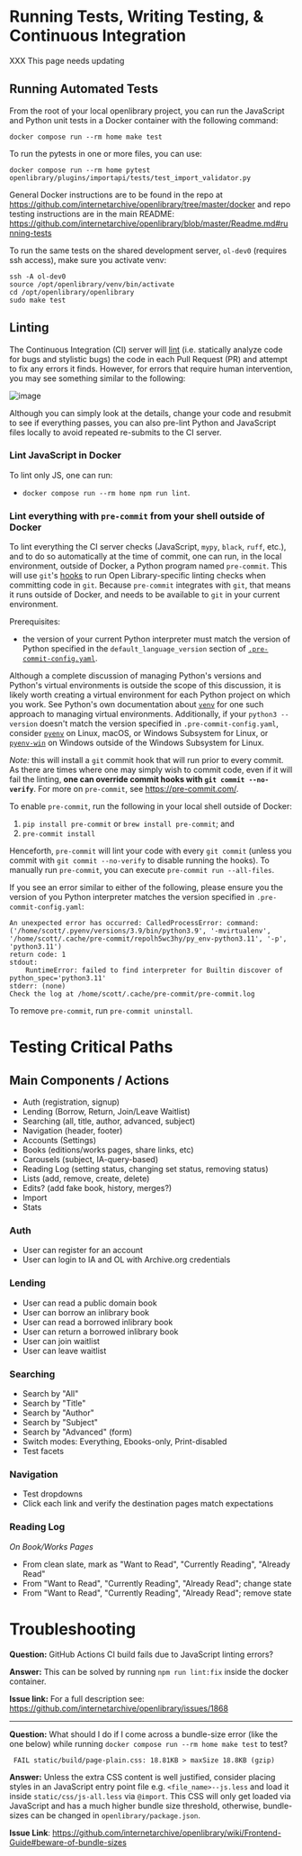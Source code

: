 # Running Tests, Writing Testing, & Continuous Integration

XXX This page needs updating 

## Running Automated Tests
From the root of your local openlibrary project, you can run the JavaScript and Python unit tests in a Docker container with the following command:

    docker compose run --rm home make test

To run the pytests in one or more files, you can use:

    docker compose run --rm home pytest openlibrary/plugins/importapi/tests/test_import_validator.py

General Docker instructions are to be found in the repo at https://github.com/internetarchive/openlibrary/tree/master/docker and repo testing instructions are in the main README: https://github.com/internetarchive/openlibrary/blob/master/Readme.md#running-tests

To run the same tests on the shared development server, `ol-dev0` (requires ssh access), make sure you activate venv:

```
ssh -A ol-dev0
source /opt/openlibrary/venv/bin/activate 
cd /opt/openlibrary/openlibrary
sudo make test
```

## Linting
The Continuous Integration (CI) server will [lint](https://en.wikipedia.org/wiki/Lint_(software)) (i.e. statically analyze code for bugs and stylistic bugs) the code in each Pull Request (PR) and attempt to fix any errors it finds. However, for errors that require human intervention, you may see something similar to the following:

![image](https://github.com/internetarchive/openlibrary/assets/26524678/20fec6e1-20eb-4a40-9744-83762e25777a)

Although you can simply look at the details, change your code and resubmit to see if everything passes, you can also pre-lint Python and JavaScript files locally to avoid repeated re-submits to the CI server.

### Lint JavaScript in Docker
To lint only JS, one can run:
- `docker compose run --rm home npm run lint`.

### Lint everything with `pre-commit` from your shell outside of Docker
To lint everything the CI server checks (JavaScript, `mypy`, `black`, `ruff`, etc.), and to do so automatically at the time of commit, one can run, in the local environment, outside of Docker, a Python program named `pre-commit`. This will use `git`'s [hooks](https://git-scm.com/book/en/v2/Customizing-Git-Git-Hooks) to run Open Library-specific linting checks when committing code in `git`. Because `pre-commit` integrates with `git`, that means it runs outside of Docker, and needs to be available to `git` in your current environment.

Prerequisites:
- the version of your current Python interpreter must match the version of Python specified in the `default_language_version` section of [`.pre-commit-config.yaml`](https://github.com/internetarchive/openlibrary/blob/master/.pre-commit-config.yaml).

Although a complete discussion of managing Python's versions and Python's virtual environments is outside the scope of this discussion, it is likely worth creating a virtual environment for each Python project on which you work. See Python's own documentation about [`venv`](https://docs.python.org/3/library/venv.html) for one such approach to managing virtual environments. Additionally, if your `python3 --version` doesn't match the version specified in `.pre-commit-config.yaml`, consider [`pyenv`](https://github.com/pyenv/pyenv) on Linux, macOS, or Windows Subsystem for Linux, or [`pyenv-win`](https://github.com/pyenv-win/pyenv-win) on Windows outside of the Windows Subsystem for Linux.

*Note:* this will install a `git` commit hook that will run prior to every commit. As there are times where one may simply wish to commit code, even if it will fail the linting, **one can override commit hooks with `git commit --no-verify`**. For more on `pre-commit`, see https://pre-commit.com/.

To enable `pre-commit`, run the following in your local shell outside of Docker:
1. `pip install pre-commit` or `brew install pre-commit`; and
2. `pre-commit install`

Henceforth, `pre-commit` will lint your code with every `git commit` (unless you commit with `git commit --no-verify` to disable running the hooks). To manually run `pre-commit`, you can execute `pre-commit run --all-files`.

If you see an error similar to either of the following, please ensure you the version of you Python interpreter matches the version specified in `.pre-commit-config.yaml`:
```
An unexpected error has occurred: CalledProcessError: command: ('/home/scott/.pyenv/versions/3.9/bin/python3.9', '-mvirtualenv', '/home/scott/.cache/pre-commit/repolh5wc3hy/py_env-python3.11', '-p', 'python3.11')
return code: 1
stdout:
    RuntimeError: failed to find interpreter for Builtin discover of python_spec='python3.11'
stderr: (none)
Check the log at /home/scott/.cache/pre-commit/pre-commit.log
```

To remove `pre-commit`, run `pre-commit uninstall`.

# Testing Critical Paths

## Main Components / Actions

- Auth (registration, signup)
- Lending (Borrow, Return, Join/Leave Waitlist)
- Searching (all, title, author, advanced, subject)
- Navigation (header, footer)
- Accounts (Settings)
- Books (editions/works pages, share links, etc)
- Carousels (subject, IA-query-based)
- Reading Log (setting status, changing set status, removing status)
- Lists (add, remove, create, delete)
- Edits? (add fake book, history, merges?)
- Import
- Stats

### Auth

- User can register for an account
- User can login to IA and OL with Archive.org credentials

### Lending

- User can read a public domain book
- User can borrow an inlibrary book
- User can read a borrowed inlibrary book
- User can return a borrowed inlibrary book
- User can join waitlist
- User can leave waitlist

### Searching

- Search by "All"
- Search by "Title"
- Search by "Author"
- Search by "Subject"
- Search by "Advanced" (form)
- Switch modes: Everything, Ebooks-only, Print-disabled
- Test facets

### Navigation

- Test dropdowns
- Click each link and verify the destination pages match expectations

### Reading Log

*On Book/Works Pages*

- From clean slate, mark as "Want to Read", "Currently Reading", "Already Read"
- From "Want to Read", "Currently Reading", "Already Read"; change state
- From "Want to Read", "Currently Reading", "Already Read"; remove state

# Troubleshooting

**Question:** GitHub Actions CI build fails due to JavaScript linting errors?

**Answer:** This can be solved by running `npm run lint:fix` inside the docker container.

**Issue link:** For a full description see: https://github.com/internetarchive/openlibrary/issues/1868

***

**Question:** What should I do if I come across a bundle-size error (like the one below) while running `docker compose run --rm home make test` to test? 
```
 FAIL static/build/page-plain.css: 18.81KB > maxSize 18.8KB (gzip)
```
**Answer:** Unless the extra CSS content is well justified, consider placing styles in an JavaScript entry point file e.g. `<file_name>--js.less` and load it inside `static/css/js-all.less` via `@import`. This CSS will only get loaded via JavaScript and has a much higher bundle size threshold, otherwise, bundle-sizes can be changed in `openlibrary/package.json`.

**Issue Link**: https://github.com/internetarchive/openlibrary/wiki/Frontend-Guide#beware-of-bundle-sizes